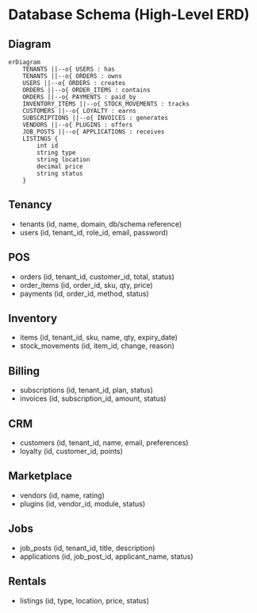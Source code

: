 # Database Schema (High-Level ERD)

## Diagram
```mermaid
erDiagram
    TENANTS ||--o{ USERS : has
    TENANTS ||--o{ ORDERS : owns
    USERS ||--o{ ORDERS : creates
    ORDERS ||--o{ ORDER_ITEMS : contains
    ORDERS ||--o{ PAYMENTS : paid_by
    INVENTORY_ITEMS ||--o{ STOCK_MOVEMENTS : tracks
    CUSTOMERS ||--o{ LOYALTY : earns
    SUBSCRIPTIONS ||--o{ INVOICES : generates
    VENDORS ||--o{ PLUGINS : offers
    JOB_POSTS ||--o{ APPLICATIONS : receives
    LISTINGS {
        int id
        string type
        string location
        decimal price
        string status
    }
```

## Tenancy
- tenants (id, name, domain, db/schema reference)
- users (id, tenant_id, role_id, email, password)

## POS
- orders (id, tenant_id, customer_id, total, status)
- order_items (id, order_id, sku, qty, price)
- payments (id, order_id, method, status)

## Inventory
- items (id, tenant_id, sku, name, qty, expiry_date)
- stock_movements (id, item_id, change, reason)

## Billing
- subscriptions (id, tenant_id, plan, status)
- invoices (id, subscription_id, amount, status)

## CRM
- customers (id, tenant_id, name, email, preferences)
- loyalty (id, customer_id, points)

## Marketplace
- vendors (id, name, rating)
- plugins (id, vendor_id, module, status)

## Jobs
- job_posts (id, tenant_id, title, description)
- applications (id, job_post_id, applicant_name, status)

## Rentals
- listings (id, type, location, price, status)
